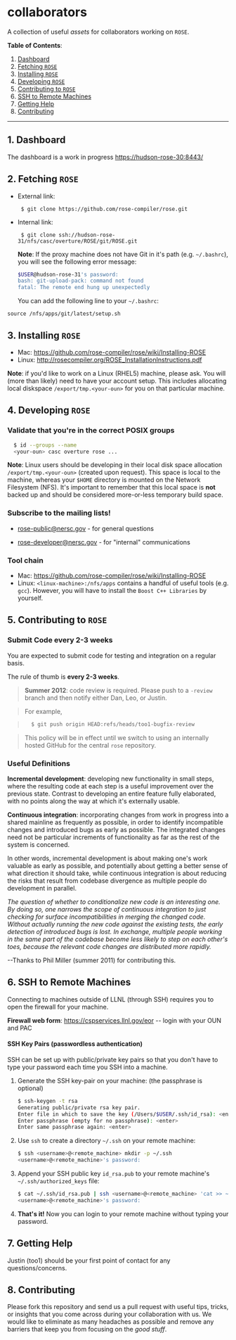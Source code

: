 collaborators
=============

A collection of useful *assets* for collaborators working on `ROSE`.

**Table of Contents**:

1. [Dashboard](#1-dashboard)
2. [Fetching `ROSE`](#2-fetching-rose)
3. [Installing `ROSE`](#3-installing-rose)
4. [Developing `ROSE`](#4-developing-rose)
5. [Contributing to `ROSE`](#5-contributing-to-rose)
6. [SSH to Remote Machines](#6-ssh-to-remote-machines)
7. [Getting Help](#7-getting-help)
8. [Contributing](#8-contributing)

---

## 1. Dashboard

The dashboard is a work in progress [https://hudson-rose-30:8443/](https://hudson-rose-30:8443/)

## 2. Fetching `ROSE`

* External link: 
  
  ```
   $ git clone https://github.com/rose-compiler/rose.git
  ```
* Internal link: 
  
  ```
   $ git clone ssh://hudson-rose-31/nfs/casc/overture/ROSE/git/ROSE.git
  ```

  **Note**: If the proxy machine does not have Git in it's path (e.g. `~/.bashrc`), you will see the following error message:

  ``` bash
  $USER@hudson-rose-31's password: 
  bash: git-upload-pack: command not found
  fatal: The remote end hung up unexpectedly 
  ```
  
  You can add the following line to your `~/.bashrc`:
 
 `source /nfs/apps/git/latest/setup.sh`

## 3. Installing `ROSE`

* Mac: https://github.com/rose-compiler/rose/wiki/Installing-ROSE
* Linux: http://rosecompiler.org/ROSE_InstallationInstructions.pdf

**Note**: if you'd like to work on a Linux (RHEL5) machine, please ask. You will
(more than likely) need to have your account setup. This includes allocating
local diskspace `/export/tmp.<your-oun>` for you on that particular machine.

## 4. Developing `ROSE`

### Validate that you're in the correct POSIX groups
``` bash
  $ id --groups --name
  <your-oun> casc overture rose ...
```

**Note**: Linux users should be developing in their local disk space allocation
`/export/tmp.<your-oun>` (created upon request). This space is local to the machine,
whereas your `$HOME` directory is mounted on the Network Filesystem (NFS). It's important
to remember that this local space is **not** backed up and should be considered
more-or-less temporary build space.

### Subscribe to the mailing lists!

* [rose-public@nersc.gov](https://mailman.nersc.gov/mailman/listinfo/rose-public) - for general questions

* [rose-developer@nersc.gov](https://mailman.nersc.gov/mailman/listinfo/rose-developer) - for "internal" communications

### Tool chain

* Mac: https://github.com/rose-compiler/rose/wiki/Installing-ROSE
* Linux: `<linux-machine>:/nfs/apps` contains a handful of useful tools (e.g. `gcc`).
  However, you will have to install the `Boost C++ Libraries` by yourself.

## 5. Contributing to `ROSE`

### Submit Code **every 2-3 weeks**

You are expected to submit code for testing and integration on a regular basis.

The rule of thumb is **every 2-3 weeks**.

> **Summer 2012**: code review is required. Please push to a `-review` branch and then notify either Dan, Leo,
> or Justin.

> For example,

> ```bash
>   $ git push origin HEAD:refs/heads/too1-bugfix-review
> ```

> This policy will be in effect until we switch to using an internally hosted GitHub for the central `rose` repository.

### Useful Definitions

**Incremental development**: developing new functionality in small steps, where the resulting code 
at each step is a useful improvement over the previous state. Contrast to developing an entire feature 
fully elaborated, with no points along the way at which it's externally usable.

**Continuous integration**: incorporating changes from work in progress into a shared mainline as
frequently as possible, in order to identify incompatible changes and introduced bugs as early as
possible. The integrated changes need not be particular increments of functionality as far as the
rest of the system is concerned.

In other words, incremental development is about making one's work valuable as early as possible,
and potentially about getting a better sense of what direction it should take, while continuous
integration is about reducing the risks that result from codebase divergence as multiple people do
development in parallel.

*The question of whether to conditionalize new code is an interesting one. By doing so, one narrows
the scope of continuous integration to just checking for surface incompatibilities in merging the
changed code. Without actually running the new code against the existing tests, the early detection
of introduced bugs is lost. In exchange, multiple people working in the same part of the codebase
become less likely to step on each other's toes, because the relevant code changes are distributed
more rapidly.*

--Thanks to Phil Miller (summer 2011) for contributing this.

## 6. SSH to Remote Machines
Connecting to machines outside of LLNL (through SSH) requires you to open the firewall for your machine.

**Firewall web form**: https://cspservices.llnl.gov/eor -- login with your OUN and PAC

#### SSH Key Pairs (passwordless authentication)
SSH can be set up with public/private key pairs so that you don't have to type your password each time
you SSH into a machine.

1. Generate the SSH key-pair on your machine: (the passphrase is optional)

    ``` bash
    $ ssh-keygen -t rsa
    Generating public/private rsa key pair.
    Enter file in which to save the key (/Users/$USER/.ssh/id_rsa): <enter>
    Enter passphrase (empty for no passphrase): <enter>
    Enter same passphrase again: <enter>
    ```

2. Use `ssh` to create a directory `~/.ssh` on your remote machine:

    ``` bash
    $ ssh <username>@<remote_machine> mkdir -p ~/.ssh
    <username>@<remote_machine>'s password: 
    ```
    
3. Append your SSH public key `id_rsa.pub` to your remote machine's `~/.ssh/authorized_keys` file:

    ``` bash
    $ cat ~/.ssh/id_rsa.pub | ssh <username>@<remote_machine> 'cat >> ~/.ssh/authorized_keys'
    <username>@<remote_machine>'s password:
    ```

4. **That's it!** Now you can login to your remote machine without typing your password.

## 7. Getting Help

Justin (too1) should be your first point of contact for any questions/concerns.

## 8. Contributing

Please fork this repository and send us a pull request with useful tips, tricks, or insights
that you come across during your collaboration with us. We would like to eliminate as many
headaches as possible and remove any barriers that keep you from focusing on the *good stuff*.
